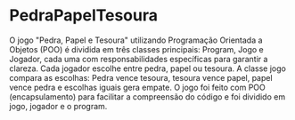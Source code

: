# PedraPapelTesoura
O jogo "Pedra, Papel e Tesoura" utilizando Programação Orientada a Objetos (POO) é dividida em três classes principais: Program, Jogo e Jogador, cada uma com responsabilidades específicas para garantir a clareza. Cada jogador escolhe entre pedra, papel ou tesoura. A classe jogo compara as escolhas: Pedra vence tesoura, tesoura vence papel, papel vence pedra e escolhas iguais gera empate. O jogo foi feito com POO (encapsulamento) para facilitar a compreensão do código e foi dividido em jogo, jogador e o program.
